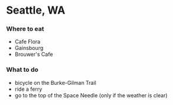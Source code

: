 # Seattle, WA

### Where to eat
- Cafe Flora
- Gainsbourg
- Brouwer's Cafe

### What to do
- bicycle on the Burke-Gilman Trail
- ride a ferry
- go to the top of the Space Needle (only if the weather is clear)
